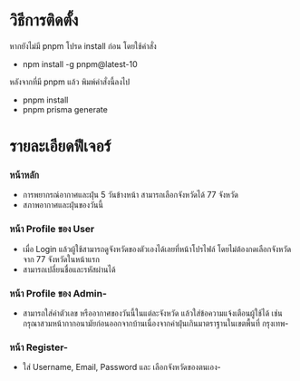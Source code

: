 # วิธีการติดตั้ง
หากยังไม่มี pnpm โปรด install ก่อน โดยใช้คำสั่ง
- npm install -g pnpm@latest-10

หลังจากที่มี pnpm แล้ว พิมพ์คำสั่งนี้ลงไป
- pnpm install
- pnpm prisma generate

# รายละเอียดฟีเจอร์
### หน้าหลัก
- การพยากรณ์อากาศและฝุ่น 5 วันข้างหน้า สามารถเลือกจังหวัดได้ 77 จังหวัด
- สภาพอากาศและฝุ่นของวันนี้

### หน้า Profile ของ User
- เมื่อ Login แล้วผู้ใช้สามารถดูจังหวัดของตัวเองได้เลยที่หน้าโปรไฟล์ โดยไม่ต้องกดเลือกจังหวัดจาก 77 จังหวัดในหน้าแรก
- สามารถเปลี่ยนชื่อและรหัสผ่านได้

### หน้า Profile ของ Admin-
- สามารถใส่ค่าตัวเลข หรืออากาศของวันนี้ในแต่ละจังหวัด แล้วใส่ข้อความแจ้งเตือนผู้ใช้ได้ เช่น กรุณาสวมหน้ากากอนามัยก่อนออกจากบ้านเนื่องจากค่าฝุ่นเกินมาตราฐานในเขตพื้นที่ กรุงเทพ-

### หน้า Register-
- ใส่ Username, Email, Password และ เลือกจังหวัดของตนเอง-
